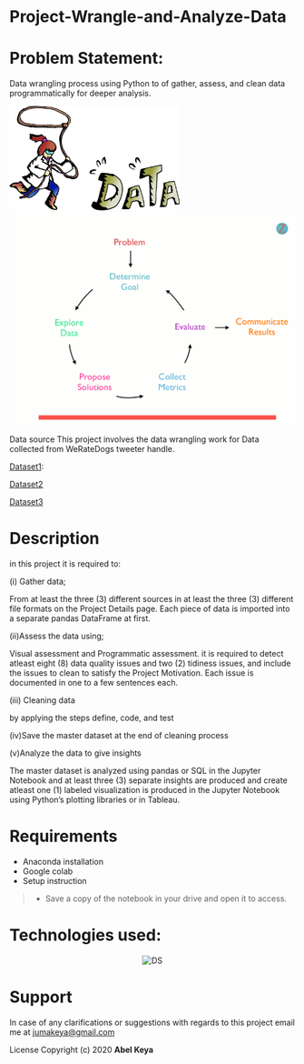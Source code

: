# Project-Wrangle-and-Analyze-Data
# Problem Statement:
Data wrangling process using Python to of gather, assess, and clean data programmatically for deeper analysis.


<img src="data_wrangler.png" width="300"><img src="pap.gif" width="550">


Data source
This project involves the data wrangling work for Data collected from WeRateDogs tweeter handle.

[Dataset1](https://github.com/abel-keya/Project-Communicate-Data-Findings/blob/master/house_prices.csv):

[Dataset2](https://github.com/abel-keya/Project-Communicate-Data-Findings/blob/master/house_prices.csv)

[Dataset3](https://github.com/abel-keya/Project-Communicate-Data-Findings/blob/master/house_prices.csv)



# Description

in this project it is required to:

(i) Gather data;

From at least the three (3) different sources in at least the three (3) different file formats on the Project Details page. Each piece of data is imported into a separate pandas DataFrame at first.

(ii)Assess the data using;

Visual assessment and Programmatic assessment. it is required to detect atleast eight (8) data quality issues and two (2) tidiness issues, and include the issues to clean to satisfy the Project Motivation. Each issue is documented in one to a few sentences each.

(iii) Cleaning data

by applying the steps define, code, and test

(iv)Save the master dataset at the end of cleaning process

(v)Analyze the data to give insights

The master dataset is analyzed using pandas or SQL in the Jupyter Notebook and at least three (3) separate insights are produced and create atleast one (1) labeled visualization is produced in the Jupyter Notebook using Python’s plotting libraries or in Tableau.

# Requirements
* Anaconda installation
* Google colab
* Setup instruction
> * Save a copy of the notebook in your drive and open it to access.

<p align="center">
   
   # Technologies used:
   
 <p align="center"> 
   
  <img   src="https://github.com/abel-keya/week8_IP_Abel_Keya_Nairobi-Hospital-conducted-a-clinical-camp-to-test-for-hypothyroidism/blob/master/tech3.jpg" width="550" height="300"  alt="DS" title="Requirements" />
 
</p>

# Support
In case of any clarifications or suggestions with regards to this project email me at jumakeya@gmail.com

License
Copyright (c) 2020 **Abel Keya**
